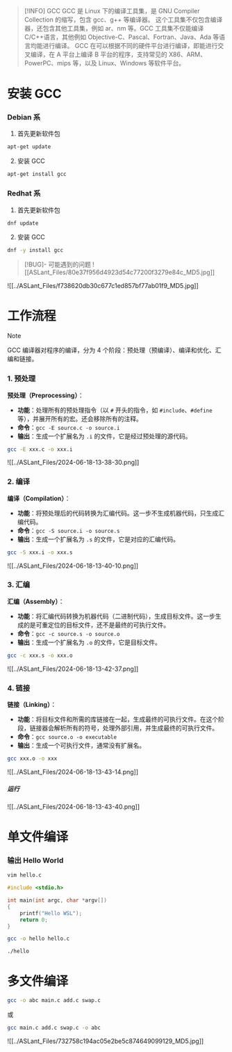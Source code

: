 > [!INFO] GCC
> GCC 是 Linux 下的编译工具集，是 GNU Compiler Collection 的缩写，包含 gcc、g++ 等编译器。
> 这个工具集不仅包含编译器，还包含其他工具集，例如 ar、nm 等。GCC 工具集不仅能编译 C/C++语言，其他例如 Objective-C、Pascal、Fortran、Java、Ada 等语言均能进行编译。
> GCC 在可以根据不同的硬件平台进行编译，即能进行交叉编译，在 A 平台上编译 B 平台的程序，支持常见的 X86、ARM、PowerPC、mips 等，以及 Linux、Windows 等软件平台。

#  安装 GCC

### Debian 系
1. 首先更新软件包
```sh
apt-get update
```

2. 安装 GCC
```sh
apt-get install gcc
```

### Redhat 系
1. 首先更新软件包
```sh
dnf update
```

2. 安装 GCC
```sh
dnf -y install gcc
```

> [!BUG]- 可能遇到的问题
![[ASLant_Files/80e37f956d4923d54c77200f3279e84c_MD5.jpg]]

![[../ASLant_Files/f738620db30c677c1ed857bf77ab01f9_MD5.jpg]]

# 工作流程

> [!NOTE] 
> GCC 编译器对程序的编译，分为 4 个阶段：预处理（预编译）、编译和优化、汇编和链接。

### 1. 预处理

 **预处理（Preprocessing）**：
   - **功能**：处理所有的预处理指令（以 `#` 开头的指令，如 `#include`、`#define` 等），并展开所有的宏。还会移除所有的注释。
   - **命令**：`gcc -E source.c -o source.i`
   - **输出**：生成一个扩展名为 `.i` 的文件，它是经过预处理的源代码。

```sh
gcc -E xxx.c -o xxx.i
```

![[../ASLant_Files/2024-06-18-13-38-30.png]]
### 2. 编译

**编译（Compilation）**：
   - **功能**：将预处理后的代码转换为汇编代码。这一步不生成机器代码，只生成汇编代码。
   - **命令**：`gcc -S source.i -o source.s`
   - **输出**：生成一个扩展名为 `.s` 的文件，它是对应的汇编代码。

```sh
gcc -S xxx.i -o xxx.s
```

![[../ASLant_Files/2024-06-18-13-40-10.png]]

### 3. 汇编

**汇编（Assembly）**：
   - **功能**：将汇编代码转换为机器代码（二进制代码），生成目标文件。这一步生成的是可重定位的目标文件，还不是最终的可执行文件。
   - **命令**：`gcc -c source.s -o source.o`
   - **输出**：生成一个扩展名为 `.o` 的文件，它是目标文件。

```sh
gcc -c xxx.s -o xxx.o
```

![[../ASLant_Files/2024-06-18-13-42-37.png]]

### 4. 链接

 **链接（Linking）**：
   - **功能**：将目标文件和所需的库链接在一起，生成最终的可执行文件。在这个阶段，链接器会解析所有的符号，处理外部引用，并生成最终的可执行文件。
   - **命令**：`gcc source.o -o executable`
   - **输出**：生成一个可执行文件，通常没有扩展名。

```sh
gcc xxx.o -o xxx
```

![[../ASLant_Files/2024-06-18-13-43-14.png]]

##### 运行
![[../ASLant_Files/2024-06-18-13-43-40.png]]
# 单文件编译

### 输出 Hello World

```sh
vim hello.c
```

```c
#include <stdio.h>

int main(int argc, char *argv[])
{
    printf("Hello WSL");
    return 0;
}
```

```sh
gcc -o hello hello.c
```

```sh
./hello
```

# 多文件编译

```sh
gcc -o abc main.c add.c swap.c
```
或
```sh
gcc main.c add.c swap.c -o abc
```

![[../ASLant_Files/732758c194ac05e2be5c874649099129_MD5.jpg]]

